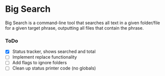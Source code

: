 # Big Search

Big Search is a command-line tool that searches all text in a given folder/file for a given target phrase, outputting all files that contain the phrase.

### ToDo
* [x] Status tracker, shows searched and total
* [ ] Implement replace functionality
* [ ] Add flags to ignore folders
* [ ] Clean up status printer code (no globals)